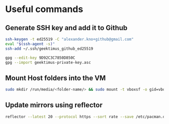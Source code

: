 # Useful commands

## Generate SSH key and add it to Github

```bash
ssh-keygen -t ed25519 -C "alexander.kno+github@gmail.com"
eval "$(ssh-agent -s)"
ssh-add ~/.ssh/geektimus_github_ed25519

gpg --edit-key 9D92C3C7850D850C
gpg --import geektimus-private-key.asc
```

## Mount Host folders into the VM

```bash
sudo mkdir /run/media/<folder-name/> && sudo mount -t vboxsf -o gid=vboxsf <folder-name/> /run/media/<folder-name/>
```

## Update mirrors using reflector

```bash
reflector --latest 20 --protocol https --sort rate --save /etc/pacman.d/mirrorlist
```